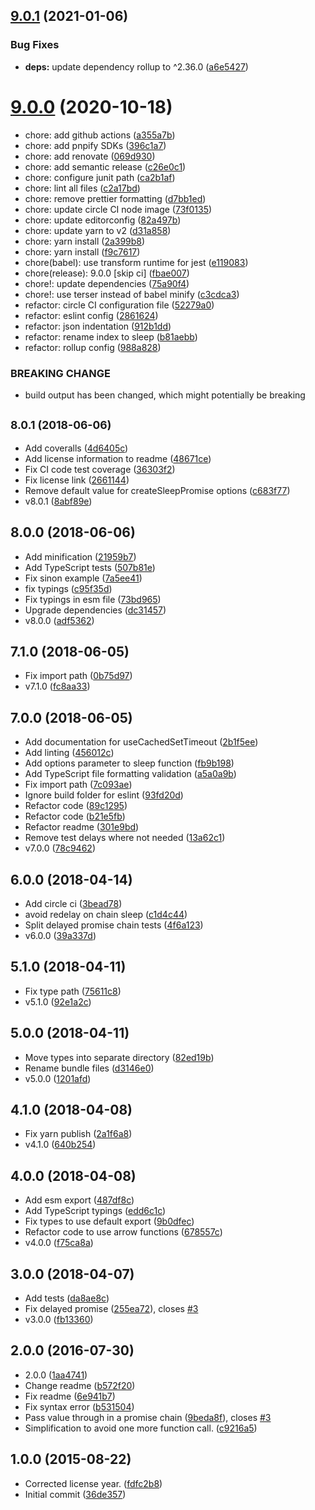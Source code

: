 ## [9.0.1](https://github.com/brummelte/sleep-promise/compare/v9.0.0...v9.0.1) (2021-01-06)


### Bug Fixes

* **deps:** update dependency rollup to ^2.36.0 ([a6e5427](https://github.com/brummelte/sleep-promise/commit/a6e5427eb20180a15a9f6937f3585515bd5472c1))

# [9.0.0](https://github.com/brummelte/sleep-promise/compare/v8.0.1...v9.0.0) (2020-10-18)

* chore: add github actions ([a355a7b](https://github.com/brummelte/sleep-promise/commit/a355a7b))
* chore: add pnpify SDKs ([396c1a7](https://github.com/brummelte/sleep-promise/commit/396c1a7))
* chore: add renovate ([069d930](https://github.com/brummelte/sleep-promise/commit/069d930))
* chore: add semantic release ([c26e0c1](https://github.com/brummelte/sleep-promise/commit/c26e0c1))
* chore: configure junit path ([ca2b1af](https://github.com/brummelte/sleep-promise/commit/ca2b1af))
* chore: lint all files ([c2a17bd](https://github.com/brummelte/sleep-promise/commit/c2a17bd))
* chore: remove prettier formatting ([d7bb1ed](https://github.com/brummelte/sleep-promise/commit/d7bb1ed))
* chore: update circle CI node image ([73f0135](https://github.com/brummelte/sleep-promise/commit/73f0135))
* chore: update editorconfig ([82a497b](https://github.com/brummelte/sleep-promise/commit/82a497b))
* chore: update yarn to v2 ([d31a858](https://github.com/brummelte/sleep-promise/commit/d31a858))
* chore: yarn install ([2a399b8](https://github.com/brummelte/sleep-promise/commit/2a399b8))
* chore: yarn install ([f9c7617](https://github.com/brummelte/sleep-promise/commit/f9c7617))
* chore(babel): use transform runtime for jest ([e119083](https://github.com/brummelte/sleep-promise/commit/e119083))
* chore(release): 9.0.0 [skip ci] ([fbae007](https://github.com/brummelte/sleep-promise/commit/fbae007))
* chore!: update dependencies ([75a90f4](https://github.com/brummelte/sleep-promise/commit/75a90f4))
* chore!: use terser instead of babel minify ([c3cdca3](https://github.com/brummelte/sleep-promise/commit/c3cdca3))
* refactor: circle CI configuration file ([52279a0](https://github.com/brummelte/sleep-promise/commit/52279a0))
* refactor: eslint config ([2861624](https://github.com/brummelte/sleep-promise/commit/2861624))
* refactor: json indentation ([912b1dd](https://github.com/brummelte/sleep-promise/commit/912b1dd))
* refactor: rename index to sleep ([b81aebb](https://github.com/brummelte/sleep-promise/commit/b81aebb))
* refactor: rollup config ([988a828](https://github.com/brummelte/sleep-promise/commit/988a828))


### BREAKING CHANGE

* build output has been changed, which might potentially be breaking


## <small>8.0.1 (2018-06-06)</small>

* Add coveralls ([4d6405c](https://github.com/brummelte/sleep-promise/commit/4d6405c))
* Add license information to readme ([48671ce](https://github.com/brummelte/sleep-promise/commit/48671ce))
* Fix CI code test coverage ([36303f2](https://github.com/brummelte/sleep-promise/commit/36303f2))
* Fix license link ([2661144](https://github.com/brummelte/sleep-promise/commit/2661144))
* Remove default value for createSleepPromise options ([c683f77](https://github.com/brummelte/sleep-promise/commit/c683f77))
* v8.0.1 ([8abf89e](https://github.com/brummelte/sleep-promise/commit/8abf89e))



## 8.0.0 (2018-06-06)

* Add minification ([21959b7](https://github.com/brummelte/sleep-promise/commit/21959b7))
* Add TypeScript tests ([507b81e](https://github.com/brummelte/sleep-promise/commit/507b81e))
* Fix sinon example ([7a5ee41](https://github.com/brummelte/sleep-promise/commit/7a5ee41))
* fix typings ([c95f35d](https://github.com/brummelte/sleep-promise/commit/c95f35d))
* Fix typings in esm file ([73bd965](https://github.com/brummelte/sleep-promise/commit/73bd965))
* Upgrade dependencies ([dc31457](https://github.com/brummelte/sleep-promise/commit/dc31457))
* v8.0.0 ([adf5362](https://github.com/brummelte/sleep-promise/commit/adf5362))



## 7.1.0 (2018-06-05)

* Fix import path ([0b75d97](https://github.com/brummelte/sleep-promise/commit/0b75d97))
* v7.1.0 ([fc8aa33](https://github.com/brummelte/sleep-promise/commit/fc8aa33))



## 7.0.0 (2018-06-05)

* Add documentation for useCachedSetTimeout ([2b1f5ee](https://github.com/brummelte/sleep-promise/commit/2b1f5ee))
* Add linting ([456012c](https://github.com/brummelte/sleep-promise/commit/456012c))
* Add options parameter to sleep function ([fb9b198](https://github.com/brummelte/sleep-promise/commit/fb9b198))
* Add TypeScript file formatting validation ([a5a0a9b](https://github.com/brummelte/sleep-promise/commit/a5a0a9b))
* Fix import path ([7c093ae](https://github.com/brummelte/sleep-promise/commit/7c093ae))
* Ignore build folder for eslint ([93fd20d](https://github.com/brummelte/sleep-promise/commit/93fd20d))
* Refactor code ([89c1295](https://github.com/brummelte/sleep-promise/commit/89c1295))
* Refactor code ([b21e5fb](https://github.com/brummelte/sleep-promise/commit/b21e5fb))
* Refactor readme ([301e9bd](https://github.com/brummelte/sleep-promise/commit/301e9bd))
* Remove test delays where not needed ([13a62c1](https://github.com/brummelte/sleep-promise/commit/13a62c1))
* v7.0.0 ([78c9462](https://github.com/brummelte/sleep-promise/commit/78c9462))



## 6.0.0 (2018-04-14)

* Add circle ci ([3bead78](https://github.com/brummelte/sleep-promise/commit/3bead78))
* avoid redelay on chain sleep ([c1d4c44](https://github.com/brummelte/sleep-promise/commit/c1d4c44))
* Split delayed promise chain tests ([4f6a123](https://github.com/brummelte/sleep-promise/commit/4f6a123))
* v6.0.0 ([39a337d](https://github.com/brummelte/sleep-promise/commit/39a337d))



## 5.1.0 (2018-04-11)

* Fix type path ([75611c8](https://github.com/brummelte/sleep-promise/commit/75611c8))
* v5.1.0 ([92e1a2c](https://github.com/brummelte/sleep-promise/commit/92e1a2c))



## 5.0.0 (2018-04-11)

* Move types into separate directory ([82ed19b](https://github.com/brummelte/sleep-promise/commit/82ed19b))
* Rename bundle files ([d3146e0](https://github.com/brummelte/sleep-promise/commit/d3146e0))
* v5.0.0 ([1201afd](https://github.com/brummelte/sleep-promise/commit/1201afd))



## 4.1.0 (2018-04-08)

* Fix yarn publish ([2a1f6a8](https://github.com/brummelte/sleep-promise/commit/2a1f6a8))
* v4.1.0 ([640b254](https://github.com/brummelte/sleep-promise/commit/640b254))



## 4.0.0 (2018-04-08)

* Add esm export ([487df8c](https://github.com/brummelte/sleep-promise/commit/487df8c))
* Add TypeScript typings ([edd6c1c](https://github.com/brummelte/sleep-promise/commit/edd6c1c))
* Fix types to use default export ([9b0dfec](https://github.com/brummelte/sleep-promise/commit/9b0dfec))
* Refactor code to use arrow functions ([678557c](https://github.com/brummelte/sleep-promise/commit/678557c))
* v4.0.0 ([f75ca8a](https://github.com/brummelte/sleep-promise/commit/f75ca8a))



## 3.0.0 (2018-04-07)

* Add tests ([da8ae8c](https://github.com/brummelte/sleep-promise/commit/da8ae8c))
* Fix delayed promise ([255ea72](https://github.com/brummelte/sleep-promise/commit/255ea72)), closes [#3](https://github.com/brummelte/sleep-promise/issues/3)
* v3.0.0 ([fb13360](https://github.com/brummelte/sleep-promise/commit/fb13360))



## 2.0.0 (2016-07-30)

* 2.0.0 ([1aa4741](https://github.com/brummelte/sleep-promise/commit/1aa4741))
* Change readme ([b572f20](https://github.com/brummelte/sleep-promise/commit/b572f20))
* Fix readme ([6e941b7](https://github.com/brummelte/sleep-promise/commit/6e941b7))
* Fix syntax error ([b531504](https://github.com/brummelte/sleep-promise/commit/b531504))
* Pass value through in a promise chain ([9beda8f](https://github.com/brummelte/sleep-promise/commit/9beda8f)), closes [#3](https://github.com/brummelte/sleep-promise/issues/3)
* Simplification to avoid one more function call. ([c9216a5](https://github.com/brummelte/sleep-promise/commit/c9216a5))



## 1.0.0 (2015-08-22)

* Corrected license year. ([fdfc2b8](https://github.com/brummelte/sleep-promise/commit/fdfc2b8))
* Initial commit ([36de357](https://github.com/brummelte/sleep-promise/commit/36de357))
